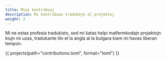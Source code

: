 ```yaml
---
title: Miaj kontribuoj
description: Mi kontribuas tradukojn al projektoj
weight: 2
---
```


Mi ne estas profesia tradukisto, sed mi ŝatas helpi malfermkodajn projektojn kiujn mi uzas,
tradukante ilin el la angla al la bulgara kiam mi havas liberan tempon.

{{ projects(path="contributions.toml", format="toml") }}

